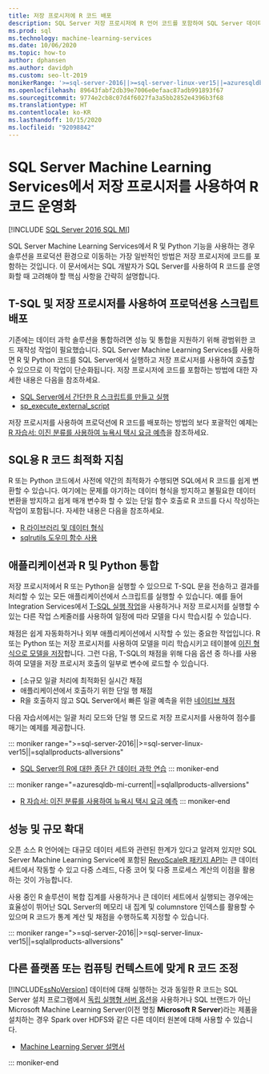 ```yaml
---
title: 저장 프로시저에 R 코드 배포
description: SQL Server 저장 프로시저에 R 언어 코드를 포함하여 SQL Server 데이터베이스에 액세스할 수 있는 모든 클라이언트 애플리케이션에서 사용할 수 있도록 합니다.
ms.prod: sql
ms.technology: machine-learning-services
ms.date: 10/06/2020
ms.topic: how-to
author: dphansen
ms.author: davidph
ms.custom: seo-lt-2019
monikerRange: '>=sql-server-2016||>=sql-server-linux-ver15||=azuresqldb-mi-current||=sqlallproducts-allversions'
ms.openlocfilehash: 89643fabf2db39e7006e0efaac87adb991893f67
ms.sourcegitcommit: 9774e2cb8c07d4f6027fa3a5bb2852e4396b3f68
ms.translationtype: HT
ms.contentlocale: ko-KR
ms.lasthandoff: 10/15/2020
ms.locfileid: "92098842"
---
```

# <a name="operationalize-r-code-using-stored-procedures-in-sql-server-machine-learning-services"></a>SQL Server Machine Learning Services에서 저장 프로시저를 사용하여 R 코드 운영화
[!INCLUDE [SQL Server 2016 SQL MI](../../includes/applies-to-version/sqlserver2016-asdbmi.md)]

SQL Server Machine Learning Services에서 R 및 Python 기능을 사용하는 경우 솔루션을 프로덕션 환경으로 이동하는 가장 일반적인 방법은 저장 프로시저에 코드를 포함하는 것입니다. 이 문서에서는 SQL 개발자가 SQL Server를 사용하여 R 코드를 운영화할 때 고려해야 할 핵심 사항을 간략히 설명합니다.

## <a name="deploy-production-ready-script-using-t-sql-and-stored-procedures"></a>T-SQL 및 저장 프로시저를 사용하여 프로덕션용 스크립트 배포

기존에는 데이터 과학 솔루션을 통합하려면 성능 및 통합을 지원하기 위해 광범위한 코드 재작성 작업이 필요했습니다. SQL Server Machine Learning Services를 사용하면 R 및 Python 코드를 SQL Server에서 실행하고 저장 프로시저를 사용하여 호출할 수 있으므로 이 작업이 단순화됩니다. 저장 프로시저에 코드를 포함하는 방법에 대한 자세한 내용은 다음을 참조하세요.

+ [SQL Server에서 간단한 R 스크립트를 만들고 실행](../tutorials/quickstart-r-create-script.md)
+ [sp_execute_external_script](../../relational-databases/system-stored-procedures/sp-execute-external-script-transact-sql.md)

저장 프로시저를 사용하여 프로덕션에 R 코드를 배포하는 방법의 보다 포괄적인 예제는 [R 자습서: 이진 분류를 사용하여 뉴욕시 택시 요금 예측](../tutorials/r-taxi-classification-introduction.md)을 참조하세요.

## <a name="guidelines-for-optimizing-r-code-for-sql"></a>SQL용 R 코드 최적화 지침

R 또는 Python 코드에서 사전에 약간의 최적화가 수행되면 SQL에서 R 코드를 쉽게 변환할 수 있습니다. 여기에는 문제를 야기하는 데이터 형식을 방지하고 불필요한 데이터 변환을 방지하고 쉽게 매개 변수화 할 수 있는 단일 함수 호출로 R 코드를 다시 작성하는 작업이 포함됩니다. 자세한 내용은 다음을 참조하세요.

+ [R 라이브러리 및 데이터 형식](r-libraries-and-data-types.md)
+ [sqlrutils 도우미 함수 사용](ref-r-sqlrutils.md)

## <a name="integrate-r-and-python-with-applications"></a>애플리케이션과 R 및 Python 통합

저장 프로시저에서 R 또는 Python을 실행할 수 있으므로 T-SQL 문을 전송하고 결과를 처리할 수 있는 모든 애플리케이션에서 스크립트를 실행할 수 있습니다. 예를 들어 Integration Services에서 [T-SQL 실행 작업](../../integration-services/control-flow/execute-t-sql-statement-task.md)을 사용하거나 저장 프로시저를 실행할 수 있는 다른 작업 스케줄러를 사용하여 일정에 따라 모델을 다시 학습시킬 수 있습니다.

채점은 쉽게 자동화하거나 외부 애플리케이션에서 시작할 수 있는 중요한 작업입니다. R 또는 Python 또는 저장 프로시저를 사용하여 모델을 미리 학습시키고 테이블에 [이진 형식으로 모델을 저장](../tutorials/walkthrough-build-and-save-the-model.md)합니다. 그런 다음, T-SQL의 채점을 위해 다음 옵션 중 하나를 사용하여 모델을 저장 프로시저 호출의 일부로 변수에 로드할 수 있습니다.

+ [소규모 일괄 처리에 최적화된 실시간 채점
+ 애플리케이션에서 호출하기 위한 단일 행 채점
+ R을 호출하지 않고 SQL Server에서 빠른 일괄 예측을 위한 [네이티브 채점](../predictions/native-scoring-predict-transact-sql.md)

다음 자습서에서는 일괄 처리 모드와 단일 행 모드로 저장 프로시저를 사용하여 점수를 매기는 예제를 제공합니다.

::: moniker range=">=sql-server-2016||>=sql-server-linux-ver15||=sqlallproducts-allversions"
+ [SQL Server의 R에 대한 종단 간 데이터 과학 연습](../tutorials/walkthrough-data-science-end-to-end-walkthrough.md)
::: moniker-end

::: moniker range="=azuresqldb-mi-current||=sqlallproducts-allversions"
+ [R 자습서: 이진 분류를 사용하여 뉴욕시 택시 요금 예측](../tutorials/r-taxi-classification-introduction.md)
::: moniker-end

## <a name="boost-performance-and-scale"></a>성능 및 규모 확대

오픈 소스 R 언어에는 대규모 데이터 세트와 관련된 한계가 있다고 알려져 있지만 SQL Server Machine Learning Service에 포함된 [RevoScaleR 패키지 API](ref-r-revoscaler.md)는 큰 데이터 세트에서 작동할 수 있고 다중 스레드, 다중 코어 및 다중 프로세스 계산의 이점을 활용하는 것이 가능합니다.

사용 중인 R 솔루션이 복합 집계를 사용하거나 큰 데이터 세트에서 실행되는 경우에는 효율성이 뛰어난 SQL Server의 메모리 내 집계 및 columnstore 인덱스를 활용할 수 있으며 R 코드가 통계 계산 및 채점을 수행하도록 지정할 수 있습니다.

::: moniker range=">=sql-server-2016||>=sql-server-linux-ver15||=sqlallproducts-allversions"

## <a name="adapt-r-code-for-other-platforms-or-compute-contexts"></a>다른 플랫폼 또는 컴퓨팅 컨텍스트에 맞게 R 코드 조정

[!INCLUDE[ssNoVersion](../../includes/ssnoversion-md.md)] 데이터에 대해 실행하는 것과 동일한 R 코드는 SQL Server 설치 프로그램에서 [독립 실행형 서버 옵션](../install/sql-machine-learning-standalone-windows-install.md)을 사용하거나 SQL 브랜드가 아닌 Microsoft Machine Learning Server(이전 명칭 **Microsoft R Server**)라는 제품을 설치하는 경우 Spark over HDFS와 같은 다른 데이터 원본에 대해 사용할 수 있습니다.

+ [Machine Learning Server 설명서](/r-server/)

::: moniker-end
